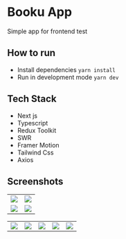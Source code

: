 # Booku App
Simple app for frontend test

## How to run
- Install dependencies `yarn install`
- Run in development mode `yarn dev`

## Tech Stack
- Next js
- Typescript
- Redux Toolkit
- SWR
- Framer Motion
- Tailwind Css
- Axios

## Screenshots
<table>
  <tr>
    <td>
      <img src='https://user-images.githubusercontent.com/39044004/166297530-25df9536-628b-4c42-b329-47994d909458.png'>
    </td>
    <td>
      <img src='https://user-images.githubusercontent.com/39044004/166297841-e8eabcbb-6674-4dd9-9ab7-599dc2dc5e26.png'>
    </td>
  </tr>
  <tr>
    <td>
      <img src='https://user-images.githubusercontent.com/39044004/166297666-6621815c-9be4-407a-9fa6-0de2e934c4bb.png'>
    </td>
    <td>
      <img src='https://user-images.githubusercontent.com/39044004/166298026-b69b79cb-3903-429a-8654-5e8b06549a7e.png'>
    </td>
  </tr>
</table>

<table>
  <tr>
    <td>
      <img src='https://user-images.githubusercontent.com/39044004/166298469-abc3a2c0-d957-42e1-a9b0-2bd00cc10268.png'>
    </td>
    <td>
      <img src='https://user-images.githubusercontent.com/39044004/166298786-93d97e53-4c12-44a6-ba56-02898a5c3bee.png'>
    </td>
    <td>
      <img src='https://user-images.githubusercontent.com/39044004/166299045-b0ea1891-80c0-4a5a-b22e-2f03564430a5.png'>
    </td>
    <td>
      <img src='https://user-images.githubusercontent.com/39044004/166299235-6344e928-2a81-4551-bba9-e58fc752e725.png'>
    </td>
    <td>
      <img src='https://user-images.githubusercontent.com/39044004/166299401-7eb8ba64-93eb-4c5b-86e3-ebefee84a022.png'>
    </td>
  </tr>
</table>


